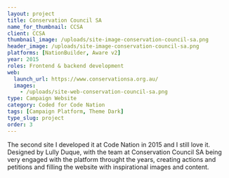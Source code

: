 ```yaml
---
layout: project
title: Conservation Council SA
name_for_thumbnail: CCSA
client: CCSA
thumbnail_image: /uploads/site-image-conservation-council-sa.png
header_image: /uploads/site-image-conservation-council-sa.png
platforms: [NationBuilder, Aware v2]
year: 2015
roles: Frontend & backend development
web:
  launch_url: https://www.conservationsa.org.au/
  images:
    - /uploads/site-web-conservation-council-sa.png
type: Campaign Website
category: Coded for Code Nation
tags: [Campaign Platform, Theme Dark]
type_slug: project
order: 3
---
```


The second site I developed it at Code Nation in 2015 and I still love it. Designed by Lully Duque, with the team at Conservation Council SA being very engaged with the platform throught the years, creating actions and petitions and filling the website with inspirational images and content.